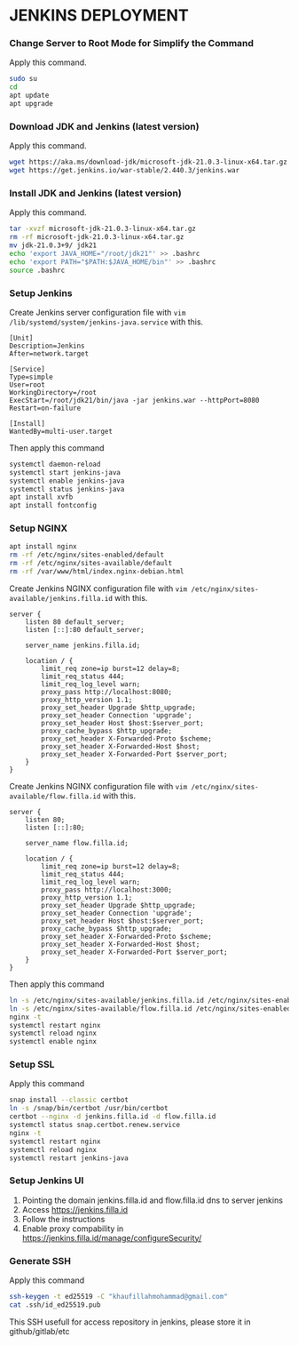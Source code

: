 # JENKINS DEPLOYMENT

### Change Server to Root Mode for Simplify the Command

Apply this command.

```sh
sudo su
cd
apt update
apt upgrade
```

### Download JDK and Jenkins (latest version)

Apply this command.

```sh
wget https://aka.ms/download-jdk/microsoft-jdk-21.0.3-linux-x64.tar.gz
wget https://get.jenkins.io/war-stable/2.440.3/jenkins.war
```

### Install JDK and Jenkins (latest version)

Apply this command.

```sh
tar -xvzf microsoft-jdk-21.0.3-linux-x64.tar.gz
rm -rf microsoft-jdk-21.0.3-linux-x64.tar.gz
mv jdk-21.0.3+9/ jdk21
echo 'export JAVA_HOME="/root/jdk21"' >> .bashrc
echo 'export PATH="$PATH:$JAVA_HOME/bin"' >> .bashrc
source .bashrc
```

### Setup Jenkins

Create Jenkins server configuration file with `vim /lib/systemd/system/jenkins-java.service` with this.

```
[Unit]
Description=Jenkins
After=network.target

[Service]
Type=simple
User=root
WorkingDirectory=/root
ExecStart=/root/jdk21/bin/java -jar jenkins.war --httpPort=8080
Restart=on-failure

[Install]
WantedBy=multi-user.target
```

Then apply this command

```sh
systemctl daemon-reload
systemctl start jenkins-java
systemctl enable jenkins-java
systemctl status jenkins-java
apt install xvfb
apt install fontconfig
```

### Setup NGINX

```sh
apt install nginx
rm -rf /etc/nginx/sites-enabled/default
rm -rf /etc/nginx/sites-available/default
rm -rf /var/www/html/index.nginx-debian.html
```

Create Jenkins NGINX configuration file with `vim /etc/nginx/sites-available/jenkins.filla.id` with this.

```
server {
    listen 80 default_server;
    listen [::]:80 default_server;

    server_name jenkins.filla.id;

    location / {
        limit_req zone=ip burst=12 delay=8;
        limit_req_status 444;
        limit_req_log_level warn;
        proxy_pass http://localhost:8080;
        proxy_http_version 1.1;
        proxy_set_header Upgrade $http_upgrade;
        proxy_set_header Connection 'upgrade';
        proxy_set_header Host $host:$server_port;
        proxy_cache_bypass $http_upgrade;
        proxy_set_header X-Forwarded-Proto $scheme;
        proxy_set_header X-Forwarded-Host $host;
        proxy_set_header X-Forwarded-Port $server_port;
    }
}
```

Create Jenkins NGINX configuration file with `vim /etc/nginx/sites-available/flow.filla.id` with this.

```
server {
    listen 80;
    listen [::]:80;

    server_name flow.filla.id;

    location / {
        limit_req zone=ip burst=12 delay=8;
        limit_req_status 444;
        limit_req_log_level warn;
        proxy_pass http://localhost:3000;
        proxy_http_version 1.1;
        proxy_set_header Upgrade $http_upgrade;
        proxy_set_header Connection 'upgrade';
        proxy_set_header Host $host:$server_port;
        proxy_cache_bypass $http_upgrade;
        proxy_set_header X-Forwarded-Proto $scheme;
        proxy_set_header X-Forwarded-Host $host;
        proxy_set_header X-Forwarded-Port $server_port;
    }
}
```

Then apply this command

```sh
ln -s /etc/nginx/sites-available/jenkins.filla.id /etc/nginx/sites-enabled/jenkins.filla.id
ln -s /etc/nginx/sites-available/flow.filla.id /etc/nginx/sites-enabled/flow.filla.id
nginx -t
systemctl restart nginx
systemctl reload nginx
systemctl enable nginx
```

### Setup SSL

Apply this command

```sh
snap install --classic certbot
ln -s /snap/bin/certbot /usr/bin/certbot
certbot --nginx -d jenkins.filla.id -d flow.filla.id
systemctl status snap.certbot.renew.service
nginx -t
systemctl restart nginx
systemctl reload nginx
systemctl restart jenkins-java
```

### Setup Jenkins UI

1. Pointing the domain jenkins.filla.id and flow.filla.id dns to server jenkins
2. Access https://jenkins.filla.id
3. Follow the instructions
4. Enable proxy compability in https://jenkins.filla.id/manage/configureSecurity/

### Generate SSH

Apply this command

```sh
ssh-keygen -t ed25519 -C "khaufillahmohammad@gmail.com"
cat .ssh/id_ed25519.pub
```

This SSH usefull for access repository in jenkins, please store it in github/gitlab/etc